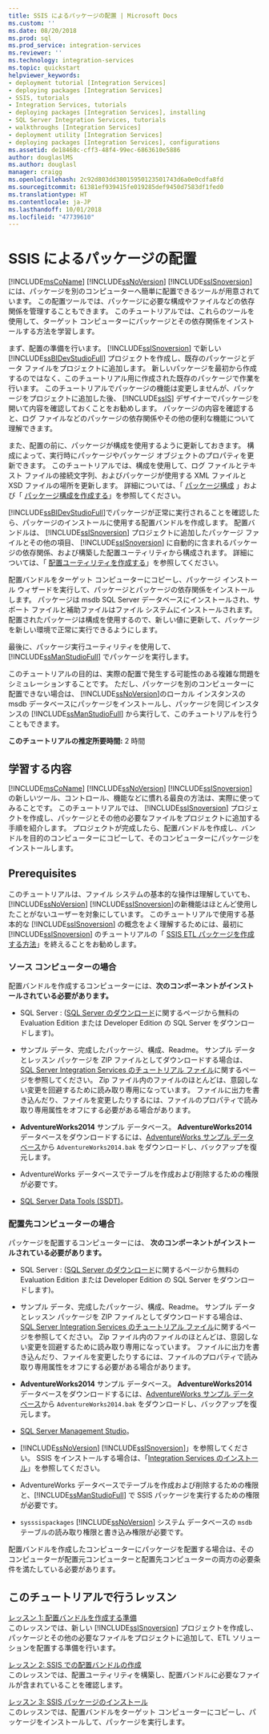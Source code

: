 ```yaml
---
title: SSIS によるパッケージの配置 | Microsoft Docs
ms.custom: ''
ms.date: 08/20/2018
ms.prod: sql
ms.prod_service: integration-services
ms.reviewer: ''
ms.technology: integration-services
ms.topic: quickstart
helpviewer_keywords:
- deployment tutorial [Integration Services]
- deploying packages [Integration Services]
- SSIS, tutorials
- Integration Services, tutorials
- deploying packages [Integration Services], installing
- SQL Server Integration Services, tutorials
- walkthroughs [Integration Services]
- deployment utility [Integration Services]
- deploying packages [Integration Services], configurations
ms.assetid: de18468c-cff3-48f4-99ec-6863610e5886
author: douglaslMS
ms.author: douglasl
manager: craigg
ms.openlocfilehash: 2c92d803dd38015950123501743d6a0e0cdfa8fd
ms.sourcegitcommit: 61381ef939415fe019285def9450d7583df1fed0
ms.translationtype: HT
ms.contentlocale: ja-JP
ms.lasthandoff: 10/01/2018
ms.locfileid: "47739610"
---
```

# <a name="deploy-packages-with-ssis"></a>SSIS によるパッケージの配置
[!INCLUDE[msCoName](../includes/msconame-md.md)] [!INCLUDE[ssNoVersion](../includes/ssnoversion-md.md)] [!INCLUDE[ssISnoversion](../includes/ssisnoversion-md.md)] には、パッケージを別のコンピューターへ簡単に配置できるツールが用意されています。 この配置ツールでは、パッケージに必要な構成やファイルなどの依存関係を管理することもできます。 このチュートリアルでは、これらのツールを使用して、ターゲット コンピューターにパッケージとその依存関係をインストールする方法を学習します。    
    
まず、配置の準備を行います。 [!INCLUDE[ssISnoversion](../includes/ssisnoversion-md.md)] で新しい [!INCLUDE[ssBIDevStudioFull](../includes/ssbidevstudiofull-md.md)] プロジェクトを作成し、既存のパッケージとデータ ファイルをプロジェクトに追加します。 新しいパッケージを最初から作成するのではなく、このチュートリアル用に作成された既存のパッケージで作業を行います。 このチュートリアルでパッケージの機能は変更しませんが、パッケージをプロジェクトに追加した後、 [!INCLUDE[ssIS](../includes/ssis-md.md)] デザイナーでパッケージを開いて内容を確認しておくことをお勧めします。 パッケージの内容を確認すると、ログ ファイルなどのパッケージの依存関係やその他の便利な機能について理解できます。    
    
また、配置の前に、パッケージが構成を使用するように更新しておきます。 構成によって、実行時にパッケージやパッケージ オブジェクトのプロパティを更新できます。 このチュートリアルでは、構成を使用して、ログ ファイルとテキスト ファイルの接続文字列、およびパッケージが使用する XML ファイルと XSD ファイルの場所を更新します。 詳細については、「 [パッケージ構成](../integration-services/packages/package-configurations.md) 」および「 [パッケージ構成を作成する](../integration-services/packages/create-package-configurations.md)」を参照してください。    
    
[!INCLUDE[ssBIDevStudioFull](../includes/ssbidevstudiofull-md.md)]でパッケージが正常に実行されることを確認したら、パッケージのインストールに使用する配置バンドルを作成します。 配置バンドルは、 [!INCLUDE[ssISnoversion](../includes/ssisnoversion-md.md)] プロジェクトに追加したパッケージ ファイルとその他の項目、 [!INCLUDE[ssISnoversion](../includes/ssisnoversion-md.md)] に自動的に含まれるパッケージの依存関係、および構築した配置ユーティリティから構成されます。 詳細については、「 [配置ユーティリティを作成する](../integration-services/packages/create-a-deployment-utility.md)」を参照してください。    
    
配置バンドルをターゲット コンピューターにコピーし、パッケージ インストール ウィザードを実行して、パッケージとパッケージの依存関係をインストールします。 パッケージは msdb SQL Server データベースにインストールされ、サポート ファイルと補助ファイルはファイル システムにインストールされます。 配置されたパッケージは構成を使用するので、新しい値に更新して、パッケージを新しい環境で正常に実行できるようにします。    
    
最後に、パッケージ実行ユーティリティを使用して、 [!INCLUDE[ssManStudioFull](../includes/ssmanstudiofull-md.md)] でパッケージを実行します。    
    
このチュートリアルの目的は、実際の配置で発生する可能性のある複雑な問題をシミュレーションすることです。 ただし、パッケージを別のコンピューターに配置できない場合は、 [!INCLUDE[ssNoVersion](../includes/ssnoversion-md.md)]のローカル インスタンスの msdb データベースにパッケージをインストールし、パッケージを同じインスタンスの [!INCLUDE[ssManStudioFull](../includes/ssmanstudiofull-md.md)] から実行して、このチュートリアルを行うこともできます。    

**このチュートリアルの推定所要時間:** 2 時間

## <a name="what-you-learn"></a>学習する内容    
[!INCLUDE[msCoName](../includes/msconame-md.md)] [!INCLUDE[ssNoVersion](../includes/ssnoversion-md.md)] [!INCLUDE[ssISnoversion](../includes/ssisnoversion-md.md)] の新しいツール、コントロール、機能などに慣れる最良の方法は、実際に使ってみることです。 このチュートリアルでは、 [!INCLUDE[ssISnoversion](../includes/ssisnoversion-md.md)] プロジェクトを作成し、パッケージとその他の必要なファイルをプロジェクトに追加する手順を紹介します。 プロジェクトが完成したら、配置バンドルを作成し、バンドルを目的のコンピューターにコピーして、そのコンピューターにパッケージをインストールします。    
    
## <a name="prerequisites"></a>Prerequisites    
このチュートリアルは、ファイル システムの基本的な操作は理解していても、 [!INCLUDE[ssNoVersion](../includes/ssnoversion-md.md)] [!INCLUDE[ssISnoversion](../includes/ssisnoversion-md.md)]の新機能はほとんど使用したことがないユーザーを対象にしています。 このチュートリアルで使用する基本的な [!INCLUDE[ssISnoversion](../includes/ssisnoversion-md.md)] の概念をよく理解するためには、最初に [!INCLUDE[ssISnoversion](../includes/ssisnoversion-md.md)] のチュートリアルの「 [SSIS ETL パッケージを作成する方法](../integration-services/ssis-how-to-create-an-etl-package.md)」を終えることをお勧めします。    
    
### <a name="on-the-source-computer"></a>ソース コンピューターの場合

配置バンドルを作成するコンピューターには、**次のコンポーネントがインストールされている必要があります。**

- SQL Server :  ([SQL Server のダウンロード](https://www.microsoft.com/sql-server/sql-server-downloads)に関するページから無料の Evaluation Edition または Developer Edition の SQL Server をダウンロードします)。

- サンプル データ、完成したパッケージ、構成、Readme。 サンプル データとレッスン パッケージを ZIP ファイルとしてダウンロードする場合は、[SQL Server Integration Services のチュートリアル ファイル](https://www.microsoft.com/download/details.aspx?id=56827)に関するページを参照してください。 Zip ファイル内のファイルのほとんどは、意図しない変更を回避するために読み取り専用になっています。 ファイルに出力を書き込んだり、ファイルを変更したりするには、ファイルのプロパティで読み取り専用属性をオフにする必要がある場合があります。

-   **AdventureWorks2014** サンプル データベース。 **AdventureWorks2014** データベースをダウンロードするには、[AdventureWorks サンプル データベース](https://github.com/Microsoft/sql-server-samples/releases/tag/adventureworks)から `AdventureWorks2014.bak` をダウンロードし、バックアップを復元します。  

-   AdventureWorks データベースでテーブルを作成および削除するための権限が必要です。
    
-   [SQL Server Data Tools (SSDT)](../ssdt/download-sql-server-data-tools-ssdt.md)。    
    
### <a name="on-the-destination-computer"></a>配置先コンピューターの場合

パッケージを配置するコンピューターには、 **次のコンポーネントがインストールされている必要があります。**    
    
- SQL Server :  ([SQL Server のダウンロード](https://www.microsoft.com/sql-server/sql-server-downloads)に関するページから無料の Evaluation Edition または Developer Edition の SQL Server をダウンロードします)。

- サンプル データ、完成したパッケージ、構成、Readme。 サンプル データとレッスン パッケージを ZIP ファイルとしてダウンロードする場合は、[SQL Server Integration Services のチュートリアル ファイル](https://www.microsoft.com/download/details.aspx?id=56827)に関するページを参照してください。 Zip ファイル内のファイルのほとんどは、意図しない変更を回避するために読み取り専用になっています。 ファイルに出力を書き込んだり、ファイルを変更したりするには、ファイルのプロパティで読み取り専用属性をオフにする必要がある場合があります。

-   **AdventureWorks2014** サンプル データベース。 **AdventureWorks2014** データベースをダウンロードするには、[AdventureWorks サンプル データベース](https://github.com/Microsoft/sql-server-samples/releases/tag/adventureworks)から `AdventureWorks2014.bak` をダウンロードし、バックアップを復元します。  
    
- [SQL Server Management Studio](../ssms/download-sql-server-management-studio-ssms.md)。    
    
-   [!INCLUDE[ssNoVersion](../includes/ssnoversion-md.md)] [!INCLUDE[ssISnoversion](../includes/ssisnoversion-md.md)]」を参照してください。 SSIS をインストールする場合は、「[Integration Services のインストール](install-windows/install-integration-services.md)」を参照してください。
    
-   AdventureWorks データベースでテーブルを作成および削除するための権限と、[!INCLUDE[ssManStudioFull](../includes/ssmanstudiofull-md.md)] で SSIS パッケージを実行するための権限が必要です。    
    
-   `sysssispackages` [!INCLUDE[ssNoVersion](../includes/ssnoversion-md.md)] システム データベースの `msdb` テーブルの読み取り権限と書き込み権限が必要です。    
    
配置バンドルを作成したコンピューターにパッケージを配置する場合は、そのコンピューターが配置元コンピューターと配置先コンピューターの両方の必要条件を満たしている必要があります。    
        
## <a name="lessons-in-this-tutorial"></a>このチュートリアルで行うレッスン    
[レッスン 1: 配置バンドルを作成する準備](../integration-services/lesson-1-preparing-to-create-the-deployment-bundle.md)    
このレッスンでは、新しい [!INCLUDE[ssISnoversion](../includes/ssisnoversion-md.md)] プロジェクトを作成し、パッケージとその他の必要なファイルをプロジェクトに追加して、ETL ソリューションを配置する準備を行います。    
    
[レッスン 2: SSIS での配置バンドルの作成](../integration-services/lesson-2-create-the-deployment-bundle-in-ssis.md)    
このレッスンでは、配置ユーティリティを構築し、配置バンドルに必要なファイルが含まれていることを確認します。    
    
[レッスン 3: SSIS パッケージのインストール](../integration-services/lesson-3-install-ssis-packages.md)    
このレッスンでは、配置バンドルをターゲット コンピューターにコピーし、パッケージをインストールして、パッケージを実行します。    
    

